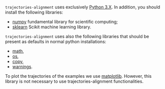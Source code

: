 `trajectories-alignment` uses exclusively [Python 3.X](https://docs.python.org/3/). In addition, you should install the following libraries:

* [numpy](http://www.numpy.org/) fundamental library for scientific computing;
* [sklearn](http://scikit-learn.org/stable/) Scikit machine learning library.

`trajectories-alignment` uses also the following libraries that should be present as defaults in normal python installations:

* [math](https://docs.python.org/2/library/math.html),
* [os](https://docs.python.org/2/library/os.html),
* [copy](https://docs.python.org/2/library/copy.html),
* [warnings](https://docs.python.org/2/library/warnings.html).

To plot the trajectories of the examples we use [matplotlib](http://matplotlib.org/). However, this library is not necessary to use trajectories-alignment functionalities. 
